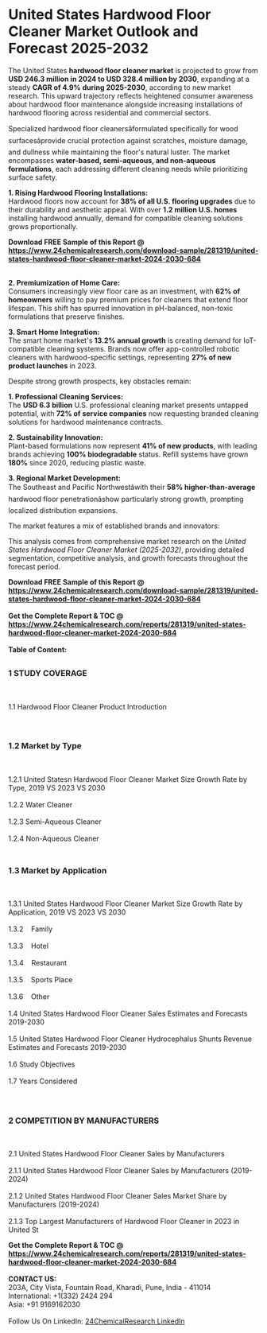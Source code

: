 <h1>United States Hardwood Floor Cleaner Market Outlook and Forecast 2025-2032</h1><p>The United States <strong>hardwood floor cleaner market</strong> is projected to grow from <strong>USD 246.3 million in 2024 to USD 328.4 million by 2030</strong>, expanding at a steady <strong>CAGR of 4.9% during 2025-2030</strong>, according to new market research. This upward trajectory reflects heightened consumer awareness about hardwood floor maintenance alongside increasing installations of hardwood flooring across residential and commercial sectors.</p><p>Specialized hardwood floor cleanersâformulated specifically for wood surfacesâprovide crucial protection against scratches, moisture damage, and dullness while maintaining the floor's natural luster. The market encompasses <strong>water-based, semi-aqueous, and non-aqueous formulations</strong>, each addressing different cleaning needs while prioritizing surface safety.</p><p><strong>1. Rising Hardwood Flooring Installations:</strong><br>
Hardwood floors now account for <strong>38% of all U.S. flooring upgrades</strong> due to their durability and aesthetic appeal. With over <strong>1.2 million U.S. homes</strong> installing hardwood annually, demand for compatible cleaning solutions grows proportionally.</p><div><b>Download FREE Sample of this Report @ 
            <a href="https://www.24chemicalresearch.com/download-sample/281319/united-states-hardwood-floor-cleaner-market-2024-2030-684">
            https://www.24chemicalresearch.com/download-sample/281319/united-states-hardwood-floor-cleaner-market-2024-2030-684</a></b></div><br><p><strong>2. Premiumization of Home Care:</strong><br>
Consumers increasingly view floor care as an investment, with <strong>62% of homeowners</strong> willing to pay premium prices for cleaners that extend floor lifespan. This shift has spurred innovation in pH-balanced, non-toxic formulations that preserve finishes.</p><p><strong>3. Smart Home Integration:</strong><br>
The smart home market's <strong>13.2% annual growth</strong> is creating demand for IoT-compatible cleaning systems. Brands now offer app-controlled robotic cleaners with hardwood-specific settings, representing <strong>27% of new product launches</strong> in 2023.</p><p>Despite strong growth prospects, key obstacles remain:</p><p><strong>1. Professional Cleaning Services:</strong><br>
The <strong>USD 6.3 billion</strong> U.S. professional cleaning market presents untapped potential, with <strong>72% of service companies</strong> now requesting branded cleaning solutions for hardwood maintenance contracts.</p><p><strong>2. Sustainability Innovation:</strong><br>
Plant-based formulations now represent <strong>41% of new products</strong>, with leading brands achieving <strong>100% biodegradable</strong> status. Refill systems have grown <strong>180%</strong> since 2020, reducing plastic waste.</p><p><strong>3. Regional Market Development:</strong><br>
The Southeast and Pacific Northwestâwith their <strong>58% higher-than-average</strong> hardwood floor penetrationâshow particularly strong growth, prompting localized distribution expansions.</p><p>The market features a mix of established brands and innovators:</p><p>This analysis comes from comprehensive market research on the <em>United States Hardwood Floor Cleaner Market (2025-2032)</em>, providing detailed segmentation, competitive analysis, and growth forecasts throughout the forecast period.</p><div><b>Download FREE Sample of this Report @ 
            <a href="https://www.24chemicalresearch.com/download-sample/281319/united-states-hardwood-floor-cleaner-market-2024-2030-684">
            https://www.24chemicalresearch.com/download-sample/281319/united-states-hardwood-floor-cleaner-market-2024-2030-684</a></b></div><br><div><b>Get the Complete Report & TOC @ 
            <a href="https://www.24chemicalresearch.com/reports/281319/united-states-hardwood-floor-cleaner-market-2024-2030-684">
            https://www.24chemicalresearch.com/reports/281319/united-states-hardwood-floor-cleaner-market-2024-2030-684</a></b></div><br>
            <b>Table of Content:</b><p><h2><span style="font-size:16px"><strong>1 STUDY COVERAGE</strong></span></h2><br />
<p>1.1 Hardwood Floor Cleaner Product Introduction</p><br />
<h2><span style="font-size:16px"><strong>1.2 Market by Type</strong></span></h2><br />
<p>1.2.1 United Statesn Hardwood Floor Cleaner Market Size Growth Rate by Type, 2019 VS 2023 VS 2030<br /><br />
1.2.2 Water Cleaner&nbsp;&nbsp; &nbsp;<br /><br />
1.2.3 Semi-Aqueous Cleaner<br /><br />
1.2.4 Non-Aqueous Cleaner<br /><br />
<h2><span style="font-size:16px"><strong>1.3 Market by Application</strong></span></h2><br />
<p>1.3.1 United States Hardwood Floor Cleaner Market Size Growth Rate by Application, 2019 VS 2023 VS 2030<br /><br />
1.3.2&nbsp;&nbsp; &nbsp;Family<br /><br />
1.3.3&nbsp;&nbsp; &nbsp;Hotel<br /><br />
1.3.4&nbsp;&nbsp; &nbsp;Restaurant<br /><br />
1.3.5&nbsp;&nbsp; &nbsp;Sports Place<br /><br />
1.3.6&nbsp;&nbsp; &nbsp;Other<br /><br />
1.4 United States Hardwood Floor Cleaner Sales Estimates and Forecasts 2019-2030<br /><br />
1.5 United States Hardwood Floor Cleaner Hydrocephalus Shunts Revenue Estimates and Forecasts 2019-2030<br /><br />
1.6 Study Objectives<br /><br />
1.7 Years Considered</p><br />
<h2><span style="font-size:16px"><strong>2 COMPETITION BY MANUFACTURERS</strong></span></h2><br />
<p>2.1 United States Hardwood Floor Cleaner Sales by Manufacturers<br /><br />
2.1.1 United States Hardwood Floor Cleaner Sales by Manufacturers (2019-2024)<br /><br />
2.1.2 United States Hardwood Floor Cleaner Sales Market Share by Manufacturers (2019-2024)<br /><br />
2.1.3 Top Largest Manufacturers of Hardwood Floor Cleaner in 2023 in United St</p><div><b>Get the Complete Report & TOC @ 
            <a href="https://www.24chemicalresearch.com/reports/281319/united-states-hardwood-floor-cleaner-market-2024-2030-684">
            https://www.24chemicalresearch.com/reports/281319/united-states-hardwood-floor-cleaner-market-2024-2030-684</a></b></div><br><b>CONTACT US:</b><br>
            203A, City Vista, Fountain Road, Kharadi, Pune, India - 411014<br>
            International: +1(332) 2424 294<br>
            Asia: +91 9169162030 <br><br>
            Follow Us On LinkedIn: <a href="https://www.linkedin.com/company/24chemicalresearch/">24ChemicalResearch LinkedIn</a>